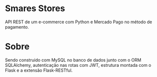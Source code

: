 # Smares Stores
API REST de um e-commerce com Python e Mercado Pago no método de pagamento.

# Sobre

Sendo construido com MySQL no banco de dados junto com o ORM SQLAlchemy, autenticação nas rotas com JWT, estrutura montada com o Flask e a extensão Flask-RESTful.